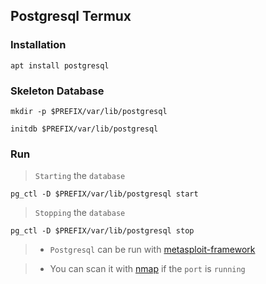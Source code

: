 ## Postgresql Termux

### Installation

```
apt install postgresql
```

### Skeleton Database

```
mkdir -p $PREFIX/var/lib/postgresql
```
```
initdb $PREFIX/var/lib/postgresql
```

### Run

> `Starting` the `database`
```
pg_ctl -D $PREFIX/var/lib/postgresql start
```

> `Stopping` the `database`
```
pg_ctl -D $PREFIX/var/lib/postgresql stop
```
>* `Postgresql` can be run with [metasploit-framework](../metasploit-framework)

>* You can scan it with [nmap](../nmap) if the `port` is `running`
